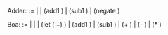 Adder:
<expr> :=
  | <number>
  | (add1 <expr>)
  | (sub1 <expr>)
  | (negate <expr>)

Boa:
  <expr> :=
  | <number>
  | <identifier>
  | (let (<binding> +) <expr>)
  | (add1 <expr>)
  | (sub1 <expr>)
  | (+ <expr> <expr>)
  | (- <expr> <expr>)
  | (* <expr> <expr>)
